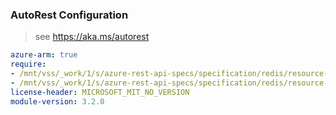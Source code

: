 ### AutoRest Configuration

> see https://aka.ms/autorest

``` yaml
azure-arm: true
require:
- /mnt/vss/_work/1/s/azure-rest-api-specs/specification/redis/resource-manager/readme.md
- /mnt/vss/_work/1/s/azure-rest-api-specs/specification/redis/resource-manager/readme.go.md
license-header: MICROSOFT_MIT_NO_VERSION
module-version: 3.2.0
```